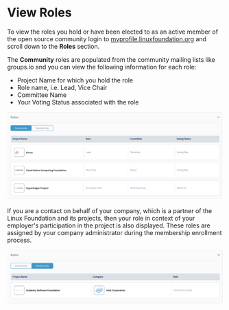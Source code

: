 # View Roles

To view the roles you hold or have been elected to as an active member of the open source community login to [myprofile.linuxfoundation.org](https://myprofile.linuxfoundation.org/) and scroll down to the **Roles** section. 

The **Community** roles are populated from the community mailing lists like groups.io and you can view the following information for each role: 

* Project Name for which you hold the role
* Role name, i.e. Lead, Vice Chair
* Committee Name 
* Your Voting Status associated with the role

![](../.gitbook/assets/roles.png)

If you are a contact on behalf of your company, which is a partner of the Linux Foundation and its projects, then your role in context of your employer's participation in the project is also displayed. These roles are assigned by your company administrator during the membership enrollment process.

![](../.gitbook/assets/roles2.png)

